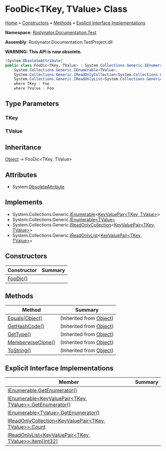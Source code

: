 # FooDic\<TKey, TValue> Class

[Home](../../../../README.md) &#x2022; [Constructors](#constructors) &#x2022; [Methods](#methods) &#x2022; [Explicit Interface Implementations](#explicit-interface-implementations)

**Namespace**: [Roslynator.Documentation.Test](../README.md)

**Assembly**: Roslynator\.Documentation\.TestProject\.dll

**WARNING: This API is now obsolete\.**


```csharp
[System.ObsoleteAttribute]
public class FooDic<TKey, TValue> : System.Collections.Generic.IEnumerable<System.Collections.Generic.KeyValuePair<TKey, TValue>>,
    System.Collections.Generic.IEnumerable<TValue>,
    System.Collections.Generic.IReadOnlyCollection<System.Collections.Generic.KeyValuePair<TKey, TValue>>,
    System.Collections.Generic.IReadOnlyList<System.Collections.Generic.KeyValuePair<TKey, TValue>>
    where TKey : Foo 
    where TValue : Foo
```

## Type Parameters

### TKey





### TValue





## Inheritance

[Object](https://docs.microsoft.com/en-us/dotnet/api/system.object) &#x2192; FooDic\<TKey, TValue>

## Attributes

* System\.[ObsoleteAttribute](https://docs.microsoft.com/en-us/dotnet/api/system.obsoleteattribute)

## Implements

* System\.Collections\.Generic\.[IEnumerable](https://docs.microsoft.com/en-us/dotnet/api/system.collections.generic.ienumerable-1)\<[KeyValuePair\<TKey, TValue>](https://docs.microsoft.com/en-us/dotnet/api/system.collections.generic.keyvaluepair-2)>
* System\.Collections\.Generic\.[IEnumerable\<TValue>](https://docs.microsoft.com/en-us/dotnet/api/system.collections.generic.ienumerable-1)
* System\.Collections\.Generic\.[IReadOnlyCollection](https://docs.microsoft.com/en-us/dotnet/api/system.collections.generic.ireadonlycollection-1)\<[KeyValuePair\<TKey, TValue>](https://docs.microsoft.com/en-us/dotnet/api/system.collections.generic.keyvaluepair-2)>
* System\.Collections\.Generic\.[IReadOnlyList](https://docs.microsoft.com/en-us/dotnet/api/system.collections.generic.ireadonlylist-1)\<[KeyValuePair\<TKey, TValue>](https://docs.microsoft.com/en-us/dotnet/api/system.collections.generic.keyvaluepair-2)>

## Constructors

| Constructor | Summary |
| ----------- | ------- |
| [FooDic()](-ctor/README.md) | |

## Methods

| Method | Summary |
| ------ | ------- |
| [Equals(Object)](https://docs.microsoft.com/en-us/dotnet/api/system.object.equals) |  \(Inherited from [Object](https://docs.microsoft.com/en-us/dotnet/api/system.object)\) |
| [GetHashCode()](https://docs.microsoft.com/en-us/dotnet/api/system.object.gethashcode) |  \(Inherited from [Object](https://docs.microsoft.com/en-us/dotnet/api/system.object)\) |
| [GetType()](https://docs.microsoft.com/en-us/dotnet/api/system.object.gettype) |  \(Inherited from [Object](https://docs.microsoft.com/en-us/dotnet/api/system.object)\) |
| [MemberwiseClone()](https://docs.microsoft.com/en-us/dotnet/api/system.object.memberwiseclone) |  \(Inherited from [Object](https://docs.microsoft.com/en-us/dotnet/api/system.object)\) |
| [ToString()](https://docs.microsoft.com/en-us/dotnet/api/system.object.tostring) |  \(Inherited from [Object](https://docs.microsoft.com/en-us/dotnet/api/system.object)\) |

## Explicit Interface Implementations

| Member | Summary |
| ------ | ------- |
| [IEnumerable.GetEnumerator()](System-Collections-IEnumerable-GetEnumerator/README.md) | |
| [IEnumerable\<KeyValuePair\<TKey, TValue>>.GetEnumerator()](System-Collections-Generic-IEnumerable-System-Collections-Generic-KeyValuePair-TKey-TValue---GetEnumerator/README.md) | |
| [IEnumerable\<TValue>.GetEnumerator()](System-Collections-Generic-IEnumerable-TValue--GetEnumerator/README.md) | |
| [IReadOnlyCollection\<KeyValuePair\<TKey, TValue>>.Count](System-Collections-Generic-IReadOnlyCollection-System-Collections-Generic-KeyValuePair-TKey-TValue---Count/README.md) | |
| [IReadOnlyList\<KeyValuePair\<TKey, TValue>>.Item\[Int32\]](System-Collections-Generic-IReadOnlyList-System-Collections-Generic-KeyValuePair-TKey-TValue---Item/README.md) | |

